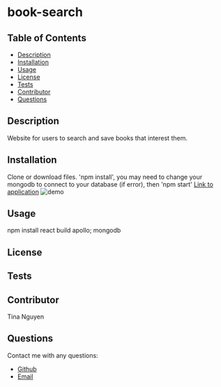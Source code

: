 
# book-search
## Table of Contents
* [Description](#description)
* [Installation](#installation)
* [Usage](#Usage)
* [License](#License)
* [Tests](#Tests)
* [Contributor](#Contributor)
* [Questions](#Questions)

## Description 
Website for users to search and save books that interest them. 

## Installation
Clone or download files. 'npm install', you may need to change your mongodb to connect to your database (if error), then 'npm start'
[Link to application](https://tina-book-search.herokuapp.com/)
![demo](https://github.com/ohwhytina/book-search/blob/main/img/Google%20Book%20Search.gif?raw=true)
## Usage
npm install react build apollo; mongodb

## License


## Tests


## Contributor
Tina Nguyen

## Questions 
Contact me with any questions: 
* [Github](https://github.com/ohwhytina)
* [Email](mailto:nguyentinaca@yahoo.com)
